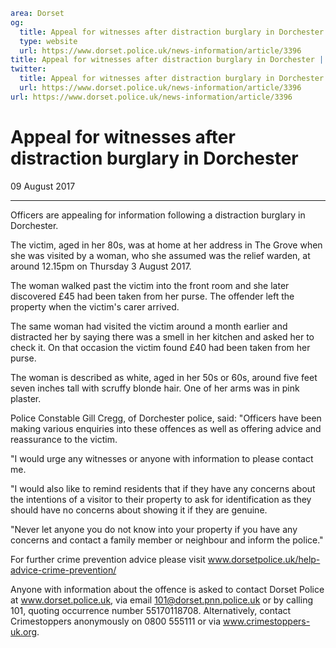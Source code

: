 ```yaml
area: Dorset
og:
  title: Appeal for witnesses after distraction burglary in Dorchester
  type: website
  url: https://www.dorset.police.uk/news-information/article/3396
title: Appeal for witnesses after distraction burglary in Dorchester |
twitter:
  title: Appeal for witnesses after distraction burglary in Dorchester
  url: https://www.dorset.police.uk/news-information/article/3396
url: https://www.dorset.police.uk/news-information/article/3396
```

# Appeal for witnesses after distraction burglary in Dorchester

09 August 2017

* * *

Officers are appealing for information following a distraction burglary in Dorchester.

The victim, aged in her 80s, was at home at her address in The Grove when she was visited by a woman, who she assumed was the relief warden, at around 12.15pm on Thursday 3 August 2017.

The woman walked past the victim into the front room and she later discovered £45 had been taken from her purse. The offender left the property when the victim's carer arrived.

The same woman had visited the victim around a month earlier and distracted her by saying there was a smell in her kitchen and asked her to check it. On that occasion the victim found £40 had been taken from her purse.

The woman is described as white, aged in her 50s or 60s, around five feet seven inches tall with scruffy blonde hair. One of her arms was in pink plaster.

Police Constable Gill Cregg, of Dorchester police, said: "Officers have been making various enquiries into these offences as well as offering advice and reassurance to the victim.

"I would urge any witnesses or anyone with information to please contact me.

"I would also like to remind residents that if they have any concerns about the intentions of a visitor to their property to ask for identification as they should have no concerns about showing it if they are genuine.

"Never let anyone you do not know into your property if you have any concerns and contact a family member or neighbour and inform the police."

For further crime prevention advice please visit www.dorsetpolice.uk/help-advice-crime-prevention/

Anyone with information about the offence is asked to contact Dorset Police at www.dorset.police.uk, via email 101@dorset.pnn.police.uk or by calling 101, quoting occurrence number 55170118708. Alternatively, contact Crimestoppers anonymously on 0800 555111 or via www.crimestoppers-uk.org.
